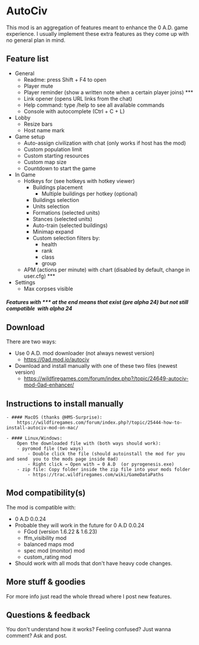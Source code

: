 # AutoCiv
This mod is an aggregation of features meant to enhance the 0 A.D. game experience. I usually implement these extra features as they come up with no general plan in mind.

## Feature list
- General
	- Readme: press Shift + F4 to open
	- Player mute
	- Player reminder (show a written note when a certain player joins) ***
	- Link opener (opens URL links from the chat)
	- Help command: type /help to see all available commands
	- Console with autocomplete (Ctrl + C + L)
- Lobby
	- Resize bars
	- Host name mark
- Game setup
	- Auto-assign civilization with chat (only works if host has the mod)
	- Custom population limit
	- Custom starting resources
	- Custom map size
	- Countdown to start the game
- In Game
	- Hotkeys for (see hotkeys with hotkey viewer)
		- Buildings placement
			- Multiple buildings per hotkey (optional)
		- Buildings selection
		- Units selection
		- Formations (selected units)
		- Stances (selected units)
		- Auto-train (selected buildings)
		- Minimap expand
		- Custom selection filters by:
			- health
			- rank
			- class
			- group
	- APM (actions per minute) with chart (disabled by default, change in user.cfg) ***
- Settings
	- Max corpses visible

##### Features with *** at the end means that exist (pre alpha 24) but not still compatible  with alpha 24

## Download
There are two ways:
- Use 0 A.D. mod downloader (not always newest version)
	- https://0ad.mod.io/autociv
- Download and install manually with one of these two files (newest version)
	- https://wildfiregames.com/forum/index.php?/topic/24649-autociv-mod-0ad-enhancer/


## Instructions to install manually
	- #### MacOS (thanks @HMS-Surprise):
		https://wildfiregames.com/forum/index.php?/topic/25444-how-to-install-autociv-mod-on-mac/

	- #### Linux/Windows:
		Open the downloaded file with (both ways should work):
		- pyromod file (two ways)
			- Double click the file (should autoinstall the mod for you and send  you to the mods page inside 0ad)
			- Right click → Open with → 0 A.D  (or pyrogenesis.exe)
		- zip file: Copy folder inside the zip file into your mods folder
			- https://trac.wildfiregames.com/wiki/GameDataPaths


## Mod compatibility(s)
The mod is compatible with:
- 0 A.D 0.0.24
- Probable they will work in the future for 0 A.D 0.0.24​​​​​​​
	- FGod (version 1.6.22 & 1.6.23)
	- ffm_visibility mod
	- balanced maps mod
	- spec mod (monitor) mod
	- custom_rating mod
- Should work with all mods that don't have heavy code changes.


## More stuff & goodies
For more info just read the whole thread where I post new features.

## Questions & feedback
You don't understand how it works? Feeling confused? Just wanna comment? Ask and post.
